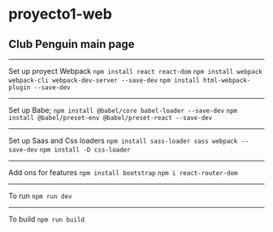 # proyecto1-web


## Club Penguin main page
___

Set up proyect Webpack
`npm install react react-dom` `npm install webpack webpack-cli webpack-dev-server --save-dev` `npm install html-webpack-plugin --save-dev` 
___
Set up Babe;
`npm install @babel/core babel-loader --save-dev` `npm install @babel/preset-env @babel/preset-react --save-dev`
___
Set up Saas and Css loaders
`npm install sass-loader sass webpack --save-dev` `npm install -D css-loader`
___
Add ons for features
`npm install bootstrap` `npm i react-router-dom`
___
To run
`npm run dev`
___
To build
`npm run build`
